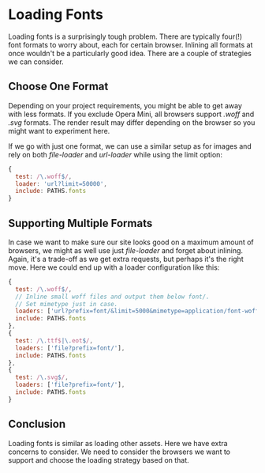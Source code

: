 # Loading Fonts

Loading fonts is a surprisingly tough problem. There are typically four(!) font formats to worry about, each for certain browser. Inlining all formats at once wouldn't be a particularly good idea. There are a couple of strategies we can consider.

## Choose One Format

Depending on your project requirements, you might be able to get away with less formats. If you exclude Opera Mini, all browsers support *.woff* and *.svg* formats. The render result may differ depending on the browser so you might want to experiment here.

If we go with just one format, we can use a similar setup as for images and rely on both *file-loader* and *url-loader* while using the limit option:

```javascript
{
  test: /\.woff$/,
  loader: 'url?limit=50000',
  include: PATHS.fonts
}
```

## Supporting Multiple Formats

In case we want to make sure our site looks good on a maximum amount of browsers, we might as well use just *file-loader* and forget about inlining. Again, it's a trade-off as we get extra requests, but perhaps it's the right move. Here we could end up with a loader configuration like this:

```javascript
{
  test: /\.woff$/,
  // Inline small woff files and output them below font/.
  // Set mimetype just in case.
  loaders: ['url?prefix=font/&limit=5000&mimetype=application/font-woff'],
  include: PATHS.fonts
},
{
  test: /\.ttf$|\.eot$/,
  loaders: ['file?prefix=font/'],
  include: PATHS.fonts
},
{
  test: /\.svg$/,
  loaders: ['file?prefix=font/'],
  include: PATHS.fonts
}
```

## Conclusion

Loading fonts is similar as loading other assets. Here we have extra concerns to consider. We need to consider the browsers we want to support and choose the loading strategy based on that.
